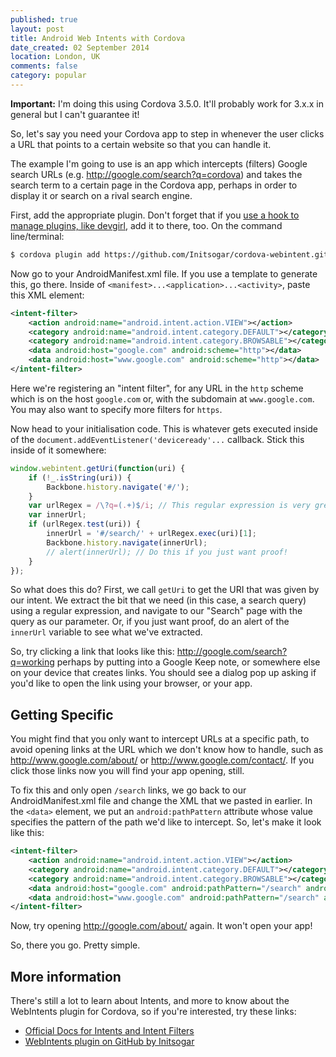 ```yaml
---
published: true
layout: post
title: Android Web Intents with Cordova
date_created: 02 September 2014
location: London, UK
comments: false
category: popular
---
```


**Important:** I'm doing this using Cordova 3.5.0. It'll probably work for 3.x.x in general but I can't guarantee it!

So, let's say you need your Cordova app to step in whenever the user clicks a URL that points to a certain website so that you can handle it.

The example I'm going to use is an app which intercepts (filters) Google search URLs (e.g. http://google.com/search?q=cordova) and takes the search term to a certain page in the Cordova app, perhaps in order to display it or search on a rival search engine.

First, add the appropriate plugin. Don't forget that if you [use a hook to manage plugins, like devgirl](http://devgirl.org/2013/11/12/three-hooks-your-cordovaphonegap-project-needs/), add it to there, too. On the command line/terminal:

~~~bash
$ cordova plugin add https://github.com/Initsogar/cordova-webintent.git
~~~

Now go to your AndroidManifest.xml file. If you use a template to generate this, go there. Inside of `<manifest>...<application>...<activity>`, paste this XML element:

~~~xml
<intent-filter>
	<action android:name="android.intent.action.VIEW"></action>
	<category android:name="android.intent.category.DEFAULT"></category>
	<category android:name="android.intent.category.BROWSABLE"></category>
	<data android:host="google.com" android:scheme="http"></data>
	<data android:host="www.google.com" android:scheme="http"></data>
</intent-filter>
~~~

Here we're registering an "intent filter", for any URL in the `http` scheme which is on the host `google.com` or, with the subdomain at `www.google.com`. You may also want to specify more filters for `https`.

Now head to your initialisation code. This is whatever gets executed inside of the `document.addEventListener('deviceready'...` callback. Stick this inside of it somewhere:

~~~javascript
window.webintent.getUri(function(uri) {
	if (!_.isString(uri)) {
		Backbone.history.navigate('#/');
	}
	var urlRegex = /\?q=(.+)$/i; // This regular expression is very greedy, you may want to refine it
	var innerUrl;
	if (urlRegex.test(uri)) {
		innerUrl = '#/search/' + urlRegex.exec(uri)[1];
		Backbone.history.navigate(innerUrl);
		// alert(innerUrl); // Do this if you just want proof!
	}
});
~~~

So what does this do? First, we call `getUri` to get the URI that was given by our intent. We extract the bit that we need (in this case, a search query) using a regular expression, and navigate to our "Search" page with the query as our parameter. Or, if you just want proof, do an alert of the `innerUrl` variable to see what we've extracted.

So, try clicking a link that looks like this: http://google.com/search?q=working perhaps by putting into a Google Keep note, or somewhere else on your device that creates links. You should see a dialog pop up asking if you'd like to open the link using your browser, or your app.

## Getting Specific

You might find that you only want to intercept URLs at a specific path, to avoid opening links at the URL which we don't know how to handle, such as http://www.google.com/about/ or http://www.google.com/contact/. If you click those links now you will find your app opening, still.

To fix this and only open `/search` links, we go back to our AndroidManifest.xml file and change the XML that we pasted in earlier. In the `<data>` element, we put an `android:pathPattern` attribute whose value specifies the pattern of the path we'd like to intercept. So, let's make it look like this:

~~~xml
<intent-filter>
	<action android:name="android.intent.action.VIEW"></action>
	<category android:name="android.intent.category.DEFAULT"></category>
	<category android:name="android.intent.category.BROWSABLE"></category>
	<data android:host="google.com" android:pathPattern="/search" android:scheme="http"></data>
	<data android:host="www.google.com" android:pathPattern="/search" android:scheme="http"></data>
</intent-filter>
~~~

Now, try opening http://google.com/about/ again. It won't open your app!

So, there you go. Pretty simple.

## More information

There's still a lot to learn about Intents, and more to know about the WebIntents plugin for Cordova, so if you're interested, try these links:

* [Official Docs for Intents and Intent Filters](http://developer.android.com/guide/components/intents-filters.html)
* [WebIntents plugin on GitHub by Initsogar](https://github.com/Initsogar/cordova-webintent)
